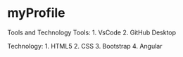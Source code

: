 # myProfile

Tools and Technology
Tools:
    1. VsCode
    2. GitHub Desktop 

Technology:
    1. HTML5
    2. CSS
    3. Bootstrap
    4. Angular
